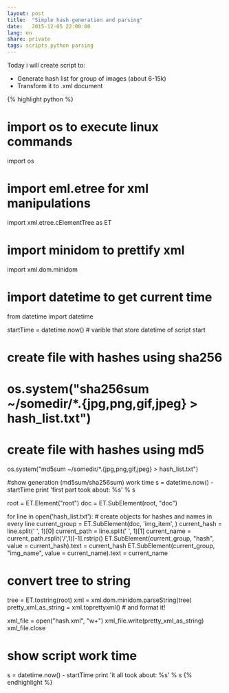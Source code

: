 ```yaml
---
layout: post
title:  "Simple hash generation and parsing"
date:   2015-12-05 22:00:00
lang: en
share: private
tags: scripts python parsing
---
```


Today i will create script to:

- Generate hash list for group of images (about 6-15k)
- Transform it to .xml document

{% highlight python %}

# import os to execute linux commands
import os 

# import eml.etree for xml manipulations
import xml.etree.cElementTree as ET 

# import minidom to prettify xml
import xml.dom.minidom

# import datetime to get current time
from datetime import datetime

startTime = datetime.now() # varible that store datetime of script start


# create file with hashes using sha256
# os.system("sha256sum ~/somedir/*.{jpg,png,gif,jpeg} > hash_list.txt")

# create file with hashes using md5
os.system("md5sum ~/somedir/*.{jpg,png,gif,jpeg} > hash_list.txt")


#show generation (md5sum/sha256sum) work time
s = datetime.now() - startTime
print 'first part took about: %s' % s


root = ET.Element("root")
doc = ET.SubElement(root, "doc")


for line in open('hash_list.txt'): # create objects for hashes and names in every line
    current_group = ET.SubElement(doc, 'img_item', )
    current_hash = line.split(' ', 1)[0]
    current_path = line.split(' ', 1)[1]
    current_name = current_path.rsplit('/',1)[-1].rstrip()
    ET.SubElement(current_group, "hash", value = current_hash).text = current_hash
    ET.SubElement(current_group, "img_name", value = current_name).text = current_name


# convert tree to string
tree = ET.tostring(root)
xml = xml.dom.minidom.parseString(tree)
pretty_xml_as_string = xml.toprettyxml() # and format it!

xml_file = open("hash.xml", "w+")
xml_file.write(pretty_xml_as_string)
xml_file.close

# show script work time
s = datetime.now() - startTime
print 'it all took about: %s' % s
{% endhighlight %}

